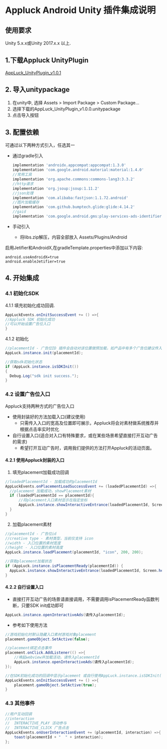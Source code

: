 Appluck Android Unity 插件集成说明
=========



使用要求
--------
Unity 5.x.x或Unity 2017.x.x 以上.

## 1.下载Appluck UnityPlugin
 [AppLuck_UnityPlugin_v1.0.1][alup]

## 2. 导入unitypackage
1. 在unity中, 选择 Assets > Import Package > Custom Package…
2. 选择下载的AppLuck_UnityPlugin_v1.0.0.unitypackage
3. 点击导入按钮

## 3. 配置依赖
可通过以下两种方式引入，任选其一

* 通过gradle引入

  ```groovy
  implementation 'androidx.appcompat:appcompat:1.3.0'
  implementation 'com.google.android.material:material:1.4.0'
  //常用工具
  implementation 'org.apache.commons:commons-lang3:3.3.2'
  //http请求
  implementation 'org.jsoup:jsoup:1.11.2'
  //json处理
  implementation 'com.alibaba:fastjson:1.1.72.android'
  //图片加载缓存
  implementation 'com.github.bumptech.glide:glide:4.14.2'
  //gaid
  implementation 'com.google.android.gms:play-services-ads-identifier:18.0.1'
  ```

 * 手动引入

   * 将libs.zip解压，内容全部放入 Assets/Plugins/Android

启用Jetifier和AndroidX,在gradleTemplate.properties中添加以下内容:
  ```
  android.useAndroidX=true
  android.enableJetifier=true
  ```

## 4. 开始集成

### 4.1 初始化SDK

4.1.1 填充初始化成功回调.

  ```c#
AppLuckEvents.onInitSuccessEvent += () =>{
  //Appluck SDK 初始化成功
  //可以开始设置广告位入口
}
  ```

4.1.2 初始化

  ```c#
//placementId - 广告位ID 插件会自动对该位置做预加载，如产品中有多个广告位建议传入最重要即预期曝光最多的广告位ID。生产环境的placementId请与运营人员联系获取。
AppLuck.instance.init(placementId);

//获取sdk初始化状态
if (AppLuck.instance.isSDKInit())
{
    Debug.Log("sdk init success.");
}
  ```

### 4.2 设置广告位入口

Appluck支持两种方式的广告位入口

- 使用封装好的方法加载入口(建议使用)
  - 只需传入入口的宽高及位置即可展示，Appluck将会对素材做系统推荐并根据点击率实时优化
- 自行设置入口(适合对入口有特殊要求，或在某些场景希望直接打开互动广告的需求)
  - 希望打开互动广告时，调用我们提供的方法打开Appluck的活动页面。

#### 4.2.1 使用Appluck封装的入口

1. 填充placement加载成功回调

  ```c#
//loadedPlacementId - 加载成功的placementId
AppLuckEvents.onPlacementLoadSuccessEvent += (loadedPlacementId) =>{
	//placement 加载成功，showPlacement素材
	if (loadedPlacementId == placementId){
		//将placement入口素材显示在指定坐标
		AppLuck.instance.showInteractiveEntrance(loadedPlacementId, Screen.height - 800, Screen.width - 600);
	}
}
  ```

2. 加载placement素材

  ```c#
//placementId - 广告位id
//creative type - 素材类型，当前仅支持 icon
//width - 入口位置的素材宽度
//height - 入口位置的素材高度
AppLuck.instance.loadPlacement(placementId, "icon", 200, 200);

//获取placement加载状态
if (AppLuck.instance.isPlacementReady(placementId)) { 
	AppLuck.instance.showInteractiveEntrance(loadedPlacementId, Screen.height - 800, Screen.width - 600);
}
  ```



#### 4.2.2 自行设置入口

- 直接打开互动广告的场景请直接调用，不需要调用isPlacementReady函数判断，只要SDK init成功即可

```c#
AppLuck.instance.openInteractiveAds(请传入placementId);
```

- 参考如下使用方法

```c#
//游戏初始化时默认隐藏入口素材游戏对象placement
placement.gameObject.SetActive(false);

//placement绑定点击事件
placement.onClick.AddListener(() =>{
	//唤起webview并加载活动，请传入placementId
	AppLuck.instance.openInteractiveAds(请传入placementId);
});

//在SDK初始化成功的回调中显示placement 或自行使用AppLuck.instance.isSDKInit()判断是否init成功
AppLuckEvents.onInitSuccessEvent += () =>{
	placement.gameObject.SetActive(true);
}
```

### 4.3 其他事件
```c#
//用户互动回调
//interaction 
//	INTERACTIVE_PLAY 活动参与
//	INTERACTIVE_CLICK 广告点击
AppLuckEvents.onUserInteractionEvent += (placementId, interaction) =>{
	toast(placementId + "  " + interaction);
};
```

[alup]: https://github.com/jxsong1989/appluck-intergration-guide-uniwebview-unity/releases/tag/v1.0.1
